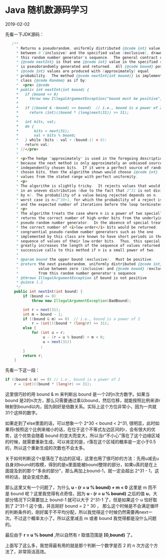 # Java 随机数源码学习

2019-02-02

先看一下JDK源码：

```java
   /**
     * Returns a pseudorandom, uniformly distributed {@code int} value
     * between 0 (inclusive) and the specified value (exclusive), drawn from
     * this random number generator's sequence.  The general contract of
     * {@code nextInt} is that one {@code int} value in the specified range
     * is pseudorandomly generated and returned.  All {@code bound} possible
     * {@code int} values are produced with (approximately) equal
     * probability.  The method {@code nextInt(int bound)} is implemented by
     * class {@code Random} as if by:
     *  <pre> {@code
     * public int nextInt(int bound) {
     *   if (bound <= 0)
     *     throw new IllegalArgumentException("bound must be positive");
     *
     *   if ((bound & -bound) == bound)  // i.e., bound is a power of 2
     *     return (int)((bound * (long)next(31)) >> 31);
     *
     *   int bits, val;
     *   do {
     *       bits = next(31);
     *       val = bits % bound;
     *   } while (bits - val + (bound-1) < 0);
     *   return val;
     * }}</pre>
     *
     * <p>The hedge "approximately" is used in the foregoing description only
     * because the next method is only approximately an unbiased source of
     * independently chosen bits.  If it were a perfect source of randomly
     * chosen bits, then the algorithm shown would choose {@code int}
     * values from the stated range with perfect uniformity.
     * <p>
     * The algorithm is slightly tricky.  It rejects values that would result
     * in an uneven distribution (due to the fact that 2^31 is not divisible
     * by n). The probability of a value being rejected depends on n.  The
     * worst case is n=2^30+1, for which the probability of a reject is 1/2,
     * and the expected number of iterations before the loop terminates is 2.
     * <p>
     * The algorithm treats the case where n is a power of two specially: it
     * returns the correct number of high-order bits from the underlying
     * pseudo-random number generator.  In the absence of special treatment,
     * the correct number of <i>low-order</i> bits would be returned.  Linear
     * congruential pseudo-random number generators such as the one
     * implemented by this class are known to have short periods in the
     * sequence of values of their low-order bits.  Thus, this special case
     * greatly increases the length of the sequence of values returned by
     * successive calls to this method if n is a small power of two.
     *
     * @param bound the upper bound (exclusive).  Must be positive.
     * @return the next pseudorandom, uniformly distributed {@code int}
     *         value between zero (inclusive) and {@code bound} (exclusive)
     *         from this random number generator's sequence
     * @throws IllegalArgumentException if bound is not positive
     * @since 1.2
     */
    public int nextInt(int bound) {
        if (bound <= 0)
            throw new IllegalArgumentException(BadBound);

        int r = next(31);
        int m = bound - 1;
        if ((bound & m) == 0)  // i.e., bound is a power of 2
            r = (int)((bound * (long)r) >> 31);
        else {
            for (int u = r;
                 u - (r = u % bound) + m < 0;
                 u = next(31))
                ;
        }
        return r;
    }
```

先看一下这一段：

```java
if ((bound & m) == 0) // i.e., bound is a power of 2
    r = (int)((bound * (long)r) >> 31);
```

这里很巧妙的用 bound & m 来判断出 bound 是一个2的n次方数字。如果当 bound 是2的n次方，那么只需要通过乘以bound，然后位移，就能按照比例来讲r映射到bound以内，因为刚好是倍数关系。实际上这个方位非常小，因为一共就31个这样的数字。

如果走到了else里面的话，可以想象一个 2^30 &lt; bound &lt; 2^31, 很明显，此时如果将r按照这个比例来缩小的话，在位于这个不等式左边区间的r，会有很大的优势，这个优势会随着 bound 的变大而变大，所以当r“不小心”落在了这个边缘区域的时候，就需要重新生成。可以肯定的是，r落在这个区域的概率是一定小于0.5的，所以这个重新生成的次数也不会太多。

关于如何判断这个r是落在了右边的区域，这里也用了很巧妙的方法：先用u减去u自身对bound的取模，得到的是u里面能被bound整除的部分，如果u真的是在上面提及到的那个“多余的部分”，那么再加上bound-1，就一定会超出 2^31 - 1，这样的话，就会变成负数。

那么这里又有一个问题了，为什么 **u - \(r = u % bound\) + m &lt; 0** 这里是 m 而不是 bound 呢？这里我觉得有点奇怪，因为 **u - \(r = u % bound\)** 之后的值 **u**，大部分情况下只需要加上 bound-1 就可以大于 2^31-1 了，但是如果这个 u 恰好取到了 2^31-1 这个值，并且刚好 bound = 2 ^ 30 ， 那么这个时候是不会满足循环的判断条件的，刚好属于不平均分配，所以我觉得这个时候仍然需要再next一次。不过这个概率太小了。所以这里减去 m 或者 bound 我觉得都是没什么问题的。

最后由于 **r = u % bound** ,所以自然有 r 取值范围是 **\[0,bound\)** 了。

上面写了这么多，我觉得最有用的就是那个判断一个数字是否 2 的 n 次方这个方法了，非常简洁高效。

